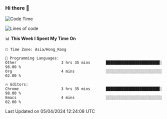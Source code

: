 ### Hi there 👋

<!--
**nicehiro/nicehiro** is a ✨ _special_ ✨ repository because its `README.md` (this file) appears on your GitHub profile.

Here are some ideas to get you started:

- 🔭 I’m currently working on ...
- 🌱 I’m currently learning ...
- 👯 I’m looking to collaborate on ...
- 🤔 I’m looking for help with ...
- 💬 Ask me about ...
- 📫 How to reach me: ...
- 😄 Pronouns: ...
- ⚡ Fun fact: ...
-->

<!--START_SECTION:waka-->
![Code Time](http://img.shields.io/badge/Code%20Time-299%20hrs%2012%20mins-blue)

![Lines of code](https://img.shields.io/badge/From%20Hello%20World%20I%27ve%20Written-2.6%20million%20lines%20of%20code-blue)

📊 **This Week I Spent My Time On** 

```text
🕑︎ Time Zone: Asia/Hong_Kong

💬 Programming Languages: 
Other                    3 hrs 35 mins       ████████████████████████░   98.00 % 
Org                      4 mins              ░░░░░░░░░░░░░░░░░░░░░░░░░   02.00 % 

🔥 Editors: 
Chrome                   3 hrs 35 mins       ████████████████████████░   98.00 % 
Emacs                    4 mins              ░░░░░░░░░░░░░░░░░░░░░░░░░   02.00 % 
```


 Last Updated on 05/04/2024 12:24:08 UTC
<!--END_SECTION:waka-->
